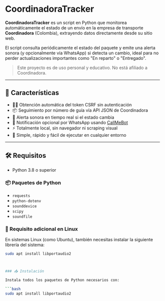 # CoordinadoraTracker

**CoordinadoraTracker** es un script en Python que monitorea automáticamente el estado de un envío en la empresa de transporte **Coordinadora** (Colombia), extrayendo datos directamente desde su sitio web.

El script consulta periódicamente el estado del paquete y emite una alerta sonora (y opcionalmente vía WhatsApp) si detecta un cambio, ideal para no perder actualizaciones importantes como "En reparto" o "Entregado".

> Este proyecto es de uso personal y educativo. No está afiliado a Coordinadora.

---

## 🚀 Características

- 🕵️‍♂️ Obtención automática del token CSRF sin autenticación
- 📦 Seguimiento por número de guía vía API JSON de Coordinadora
- 🔔 Alerta sonora en tiempo real si el estado cambia
- 📲 Notificación opcional por WhatsApp usando [CallMeBot](https://www.callmebot.com/blog/free-api-whatsapp-messages/)
- ⚡ Totalmente local, sin navegador ni scraping visual
- 🧪 Simple, rápido y fácil de ejecutar en cualquier entorno

---

## 🛠️ Requisitos

- Python 3.8 o superior

### 📦 Paquetes de Python

- `requests`
- `python-dotenv`
- `sounddevice`
- `scipy`
- `soundfile`

### 🐧 Requisito adicional en Linux

En sistemas Linux (como Ubuntu), también necesitas instalar la siguiente librería del sistema:

```bash
sudo apt install libportaudio2



### 📥 Instalación

Instala todos los paquetes de Python necesarios con:

```bash
sudo apt install libportaudio2


